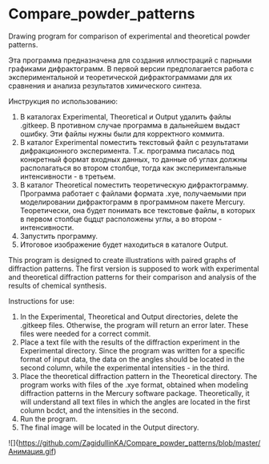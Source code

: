 # Compare_powder_patterns
Drawing program for comparison of experimental and theoretical powder patterns. 

Эта программа предназначена для создания иллюстраций с парными графиками дифрактограмм.
В первой версии предполагается работа с экспериментальной и теоретической дифрактограммами для их сравнения и анализа результатов химического синтеза.

Инструкция по использованию:

1) В каталогах Experimental, Theoretical и Output удалить файлы .gitkeep. В противном случае программа в дальнейшем выдаст ошибку. Эти файлы нужны были для корректного коммита.
2) В каталог Experimental поместить текстовый файл с результатами дифракционного эксперимента. Т.к. программа писалась под конкретный формат входных данных, то данные об углах должны располагаться во втором столбце, тогда как экспериментальные интенсивности - в третьем.
3) В каталог Theoretical поместить теоретическую дифрактограмму. Программа работает с файлами формата .xye, получаемыми при моделировании дифрактограмм в программном пакете Mercury. Теоретически, она будет понимать все текстовые файлы, в которых в первом столбце бцдцт расположены углы, а во втором - интенсивности.
4) Запустить программу.
5) Итоговое изображение будет находиться в каталоге Output.


This program is designed to create illustrations with paired graphs of diffraction patterns.
The first version is supposed to work with experimental and theoretical diffraction patterns for their comparison and analysis of the results of chemical synthesis.

Instructions for use:

1) In the Experimental, Theoretical and Output directories, delete the .gitkeep files. Otherwise, the program will return an error later. These files were needed for a correct commit.
2) Place a text file with the results of the diffraction experiment in the Experimental directory. Since the program was written for a specific format of input data, the data on the angles should be located in the second column, while the experimental intensities - in the third.
3) Place the theoretical diffraction pattern in the Theoretical directory. The program works with files of the .xye format, obtained when modeling diffraction patterns in the Mercury software package. Theoretically, it will understand all text files in which the angles are located in the first column bcdct, and the intensities in the second.
4) Run the program.
5) The final image will be located in the Output directory.

![]{https://github.com/ZagidullinKA/Compare_powder_patterns/blob/master/Анимация.gif)
